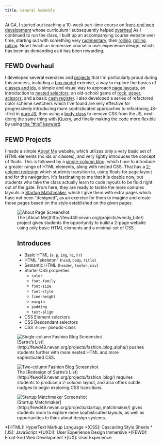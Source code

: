 ```yaml
---
title: General Assembly
---
```


At GA, I started out teaching a 10-week part-time course on [front-end web development](https://generalassemb.ly/education/front-end-web-development) whose curriculum I subsequently helped [overhaul](#fewd-overhaul) As I continued to run the class, I built up an accompanying course website over time, starting out with something very [rudimentary](http://nevanscott.com/fewd13/), then [rolling](http://nevanscott.com/fewd19/), [rolling](http://nevanscott.com/fewd29/), [rolling](http://fewd49.nevan.org). Now I teach an immersive course in user experience design, which has been as demanding as it has been rewarding.


FEWD Overhaul
-------------

I developed several exercises and [projects](#fewd-projects) that I'm particularly proud during this process, including a [box model](http://codepen.io/nevan/pen/vtorn) exercise, a way to explore the basics of [classes and ids](http://codepen.io/nevan/pen/JnfEd), a simple and visual way to approach [page layouts](http://codepen.io/nevan/pen/nHIEo), an introduction to [nested selectors](http://codepen.io/nevan/pen/gFAfh), an old-school game of [rock, paper, scissors](http://codepen.io/nevan/pen/zChrG), and a basic [cash register](http://codepen.io/nevan/pen/uBkEr). I also developed a series of refactored color scheme switchers which I've found are very effective for progressively introducing more sophisticated approaches to refactoring JS--first in [pure JS](http://codepen.io/nevan/pen/kBItz), then using a [body class](http://codepen.io/nevan/pen/pnLje) to remove CSS from the JS, next doing the same thing [with jQuery](http://codepen.io/nevan/pen/dmklG), and finally making the code more flexible by using [the "this" keyword](http://codepen.io/nevan/pen/sHpbj).


FEWD Projects
-------------

I made a simple [About Me](http://fewd49.nevan.org/projects/wendy_bite/) website, which utilizes only a very basic set of HTML elements (no ids or classes), and very lightly introduces the concept of floats. This is followed by a [single-column blog](http://fewd49.nevan.org/projects/fashion_blog_alpha/), which I use to introduce a greater range of HTML elements, along with nested CSS. That has a [2-column redesign](http://fewd49.nevan.org/projects/fashion_blog/) which students transition to, using floats for page layout and for the navigation. It's fascinating to me that it is doable now, but students who take the class actually learn to code layouts to be fluid right out of the gate. From here, they are ready to tackle the more complex layouts in [Startup Matchmaker](http://fewd49.nevan.org/projects/startup_matchmaker/), which I give them with extra pages which have not been "designed", as an exercise for them to imagine and create those pages based on the style established on the given pages.

<figure class="screenshot">
  <div class="browser">
    <img src="/img/about.png"
      srcset="/img/about.png 1024w, /img/about_m.png 640w"
      alt="About Page Screenshot">
  </div>
  <figcaption markdown="1">
  The [About Me](http://fewd49.nevan.org/projects/wendy_bite/) project gives students the opportunity to build a 2-page website using only basic HTML elements and a minimal set of CSS.
    
  <h2>Introduces</h2>
    
  * Basic HTML (`a`, `p`, `img`, `h1`, `hr`)
  * HTML "skeleton" (`head`, `body`, `title`)
  * Semantic HTML (`header`, `footer`, `nav`)
  * Starter CSS properties
    * `color`
    * `font-family`
    * `font-size`
    * `font-style`
    * `line-height`
    * `margin`
    * `padding`
    * `text-align`
  * CSS Element selectors
  * CSS Descendant selectors
  * CSS `:hover` pseudo-class
  </figcaption>
</figure>

<figure class="screenshot">
  <div class="browser">
    <img src="/img/fashion1.png"
      srcset="/img/fashion1.png 1024w, /img/fashion1_m.png 640w"
      alt="Single-column Fashion Blog Screenshot">
  </div>
  <figcaption markdown="1">
  [Sartre’s List](http://fewd49.nevan.org/projects/fashion_blog_alpha/) pushes students further with more nested HTML and more sophisticated CSS.
  </figcaption>
</figure>

<figure class="screenshot">
  <div class="browser">
    <img src="/img/fashion2.png"
      srcset="/img/fashion2.png 1024w, /img/fashion2_m.png 640w"
      alt="Two-column Fashion Blog Screenshot">
  </div>
  <figcaption markdown="1">
  The [Redesign of Sartre’s List](http://fewd49.nevan.org/projects/fashion_blog/) requires students to produce a 2-column layout, and also offers subtle nudges to begin exploring CSS transitions.
  </figcaption>
</figure>

<figure class="screenshot">
  <div class="browser">
    <img src="/img/startup.png"
      srcset="/img/startup.png 1024w, /img/startup_m.png 640w"
      alt="Startup Matchmaker Screenshot">
  </div>
  <figcaption markdown="1">
  [Startup Matchmaker](http://fewd49.nevan.org/projects/startup_matchmaker/) gives students room to explore more sophisticated layouts, as well as opportunities to think about design systems.
  </figcaption>
</figure>



*[HTML]: HyperText Markup Language
*[CSS]: Cascading Style Sheets
*[JS]: JavaScript
*[UXDI]: User Experience Design Immersive
*[FEWD]: Front-End Web Development
*[UX]: User Experience